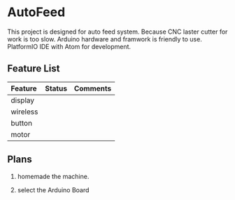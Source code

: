 # AutoFeed

This project is designed for auto feed system. Because CNC laster cutter for work is too slow. Arduino hardware and framwork is friendly to use. PlatformIO IDE with Atom for development. 

## Feature List

| Feature | Status | Comments |
|:---------|:-----------|:---------|
| display |		|		|
| wireless|		|		|
| button  |		|		|
| motor	 |		|		|

## Plans

1.  homemade the machine.

2.  select the Arduino Board